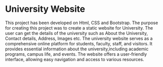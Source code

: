 # University Website

This project has been developed on Html, CSS and Bootstrap. The purpose for creating this project was to create a static website for University. The user can get the details of the university such as About the University, Contact details, Address, Images etc.
The  university website serves as a comprehensive online platform for students, faculty, staff, and visitors.
It provides essential information about the university,including academic programs, campus life, and events.
The website offers a user-friendly interface, allowing easy navigation and access to various resources.
